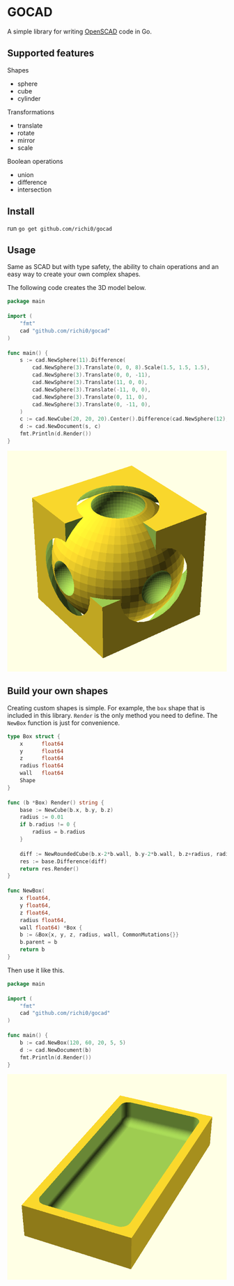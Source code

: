 # GOCAD

A simple library for writing [OpenSCAD](https://openscad.org/about.html) code in Go.

## Supported features

Shapes

- sphere
- cube
- cylinder

Transformations

- translate
- rotate
- mirror
- scale

Boolean operations

- union
- difference
- intersection

## Install

run `go get github.com/richi0/gocad`

## Usage

Same as SCAD but with type safety, the ability to chain operations and an easy way to create your own complex shapes.

The following code creates the 3D model below.

```go
package main

import (
	"fmt"
	cad "github.com/richi0/gocad"
)

func main() {
    s := cad.NewSphere(11).Difference(
        cad.NewSphere(3).Translate(0, 0, 8).Scale(1.5, 1.5, 1.5),
        cad.NewSphere(3).Translate(0, 0, -11),
        cad.NewSphere(3).Translate(11, 0, 0),
        cad.NewSphere(3).Translate(-11, 0, 0),
        cad.NewSphere(3).Translate(0, 11, 0),
        cad.NewSphere(3).Translate(0, -11, 0),
    )
    c := cad.NewCube(20, 20, 20).Center().Difference(cad.NewSphere(12), cad.NewCube(20, 20, 20))
    d := cad.NewDocument(s, c)
    fmt.Println(d.Render())
}
```

![example image](example1.png "Example")

## Build your own shapes

Creating custom shapes is simple. For example, the `box` shape that is included in this library. `Render` is the only method you need to define. The `NewBox` function is just for convenience.

```go
type Box struct {
	x      float64
	y      float64
	z      float64
	radius float64
	wall   float64
	Shape
}

func (b *Box) Render() string {
	base := NewCube(b.x, b.y, b.z)
	radius := 0.01
	if b.radius != 0 {
		radius = b.radius
	}

	diff := NewRoundedCube(b.x-2*b.wall, b.y-2*b.wall, b.z+radius, radius).Translate(b.wall, b.wall, b.wall)
	res := base.Difference(diff)
	return res.Render()
}

func NewBox(
	x float64,
	y float64,
	z float64,
	radius float64,
	wall float64) *Box {
	b := &Box{x, y, z, radius, wall, CommonMutations{}}
	b.parent = b
	return b
}
```

Then use it like this.

```go
package main

import (
	"fmt"
	cad "github.com/richi0/gocad"
)

func main() {
	b := cad.NewBox(120, 60, 20, 5, 5)
	d := cad.NewDocument(b)
	fmt.Println(d.Render())
}
```

![example image](example2.png "Example")
